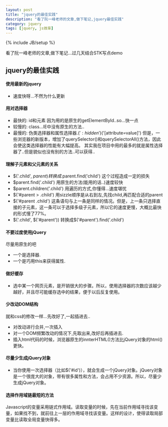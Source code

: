 ```yaml
---
layout: post
title: "jquery的最佳实践"
description: "看了阮一峰老师的文章,做下笔记,jquery最佳实践"
category: jquery
tags: [jquery, js效率]
---
```

{% include JB/setup %}

看了阮一峰老师的文章,做下笔记…过几天结合STK写点demo

## jquery的最佳实践

#### 使用最新的jquery  
- 速度快呀…不然为什么更新

#### 用对选择器
- 最快的: id和元素 因为用的是原生的getElementById..so...快一点
- 较慢的: class...IE中没有原生的方法..
- 最慢的: 伪类选择器和属性选择器.$(':hidden')$('[attribute=value]') 但是，一些浏览器的新版本，增加了querySelector()和querySelectorAll()方法，因此会使这类选择器的性能有大幅提高。  其实我在项目中用的最多的就是属性选择器了..但是貌似也没有别的方法..可以获得..
 
#### 理解子元素和父元素的关系

- $('.child', $parent) 转换成$.parent.find('child') 这个过程造成一定的损失
- $parent.find('.child') 用原生的方法(能用的话..)速度较快
- $parent.children('.child') 用遍历的方式,你懂得…速度堪忧
- $('#parent > .child') 用sizzle顺序是从右到左,先找child,再匹配合适的parent
- $('#parent .child') 这条语句与上一条是同样的情况。但是，上一条只选择直接的子元素，这一条可以于选择多级子元素，所以它的速度更慢，大概比最快的形式慢了77%。
- $('.child', $('#parent'))  转换成$('#parent').find('.child')

#### 不要过度使用jQuery
尽量用原生的吧

- 一个是选择器.
- 一个是巧用this来获得属性.

#### 做好缓存

- 选中某一个网页元素，是开销很大的步骤。所以，使用选择器的次数应该越少越好，并且尽可能缓存选中的结果，便于以后反复使用。

#### 少改动DOM结构
就和css的修改一样…先改好了,一起插进去..

- 对改动进行合并,一次插入
- 对一个DOM频繁改动的情况下,先取出来,改好后再插进去.
- 插入html代码的时候，浏览器原生的innterHTML()方法比jQuery对象的html()更快。

#### 尽量少生成jQuery对象
- 当你使用一次选择器（比如$('#id')），就会生成一个jQuery对象。jQuery对象是一个很庞大的对象，带有很多属性和方法，会占用不少资源。所以，尽量少生成jQuery对象。

#### 选择作用域链最短的方法

Javascript的变量采用链式作用域。读取变量的时候，先在当前作用域寻找该变量，如果找不到，就前往上一层的作用域寻找该变量。这样的设计，使得读取局部变量比读取全局变量快得多。